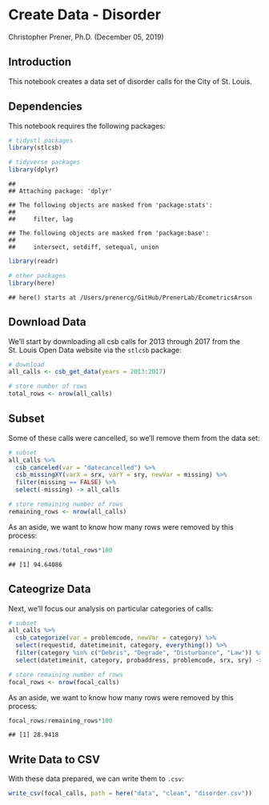Create Data - Disorder
================
Christopher Prener, Ph.D.
(December 05, 2019)

## Introduction

This notebook creates a data set of disorder calls for the City of
St. Louis.

## Dependencies

This notebook requires the following packages:

``` r
# tidystl packages
library(stlcsb)

# tidyverse packages
library(dplyr)
```

    ## 
    ## Attaching package: 'dplyr'

    ## The following objects are masked from 'package:stats':
    ## 
    ##     filter, lag

    ## The following objects are masked from 'package:base':
    ## 
    ##     intersect, setdiff, setequal, union

``` r
library(readr)

# other packages
library(here)
```

    ## here() starts at /Users/prenercg/GitHub/PrenerLab/EcometricsArson

## Download Data

We’ll start by downloading all csb calls for 2013 through 2017 from the
St. Louis Open Data website via the `stlcsb` package:

``` r
# download
all_calls <- csb_get_data(years = 2013:2017)

# store number of rows
total_rows <- nrow(all_calls)
```

## Subset

Some of these calls were cancelled, so we’ll remove them from the data
set:

``` r
# subset
all_calls %>% 
  csb_canceled(var = "datecancelled") %>%
  csb_missingXY(varX = srx, varY = sry, newVar = missing) %>%
  filter(missing == FALSE) %>%
  select(-missing) -> all_calls

# store remaining number of rows
remaining_rows <- nrow(all_calls)
```

As an aside, we want to know how many rows were removed by this process:

``` r
remaining_rows/total_rows*100
```

    ## [1] 94.64086

## Cateogrize Data

Next, we’ll focus our analysis on particular categories of calls:

``` r
# subset
all_calls %>% 
  csb_categorize(var = problemcode, newVar = category) %>%
  select(requestid, datetimeinit, category, everything()) %>%
  filter(category %in% c("Debris", "Degrade", "Disturbance", "Law")) %>%
  select(datetimeinit, category, probaddress, problemcode, srx, sry) -> focal_calls

# store remaining number of rows
focal_rows <- nrow(focal_calls)
```

As an aside, we want to know how many rows were removed by this process:

``` r
focal_rows/remaining_rows*100
```

    ## [1] 28.9418

## Write Data to CSV

With these data prepared, we can write them to `.csv`:

``` r
write_csv(focal_calls, path = here("data", "clean", "disorder.csv"))
```
